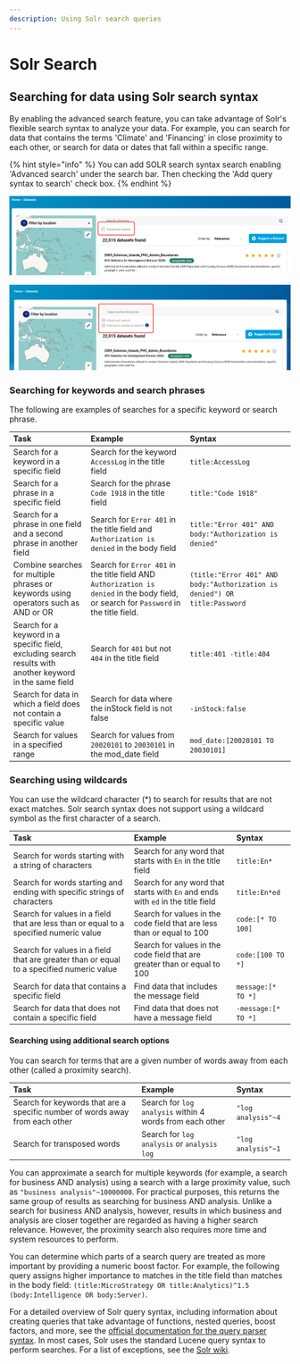 ```yaml
---
description: Using Solr search queries
---
```


# Solr Search

## Searching for data using Solr search syntax

By enabling the advanced search feature, you can take advantage of Solr's flexible search syntax to analyze your data. For example, you can search for data that contains the terms 'Climate' and 'Financing' in close proximity to each other, or search for data or dates that fall within a specific range.

{% hint style="info" %}
You can add SOLR search syntax search enabling 'Advanced search' under the search bar. Then checking the 'Add query syntax to search' check box.
{% endhint %}

![Enbaling advanced search](../../.gitbook/assets/image%20%2888%29.png)

![Enabling SOLR search](../../.gitbook/assets/image%20%2887%29.png)

### Searching for keywords and search phrases

The following are examples of searches for a specific keyword or search phrase.

| Task | Example | Syntax   |
| :--- | :--- | :--- |
| Search for a keyword in a specific field | Search for the keyword `AccessLog` in the title field | `title:AccessLog` |
| Search for a phrase in a specific field | Search for the phrase `Code 1918` in the title field | `title:"Code 1918"` |
| Search for a phrase in one field and a second phrase in another field | Search for `Error 401` in the title field and `Authorization is denied` in the body field | `title:"Error 401" AND body:"Authorization is denied"` |
| Combine searches for multiple phrases or keywords using operators such as AND or OR | Search for `Error 401` in the title field AND `Authorization is denied` in the body field, or search for `Password` in the title field. | `(title:"Error 401" AND body:"Authorization is denied") OR title:Password` |
| Search for a keyword in a specific field, excluding search results with another keyword in the same field | Search for `401` but not `404` in the title field | `title:401 -title:404` |
| Search for data in which a field does not contain a specific value | Search for data where the inStock field is not false | `-inStock:false`  |
| Search for values in a specified range | Search for values from `20020101` to `20030101` in the mod\_date field | `mod_date:[20020101 TO 20030101]` |

### Searching using wildcards

You can use the wildcard character \(\*\) to search for results that are not exact matches. Solr search syntax does not support using a wildcard symbol as the first character of a search.

| Task | Example | Syntax |
| :--- | :--- | :--- |
| Search for words starting with a string of characters | Search for any word that starts with `En` in the title field | `title:En*` |
| Search for words starting and ending with specific strings of characters | Search for any word that starts with `En` and ends with `ed` in the title field | `title:En*ed` |
| Search for values in a field that are less than or equal to a specified numeric value | Search for values in the code field that are less than or equal to 100 | `code:[* TO 100]` |
| Search for values in a field that are greater than or equal to a specified numeric value | Search for values in the code field that are greater than or equal to 100 | `code:[100 TO *]` |
| Search for data that contains a specific field | Find data that includes the message field | `message:[* TO *]` |
| Search for data that does not contain a specific field | Find data that does not have a message field | `-message:[* TO *]` |

#### Searching using additional search options

You can search for terms that are a given number of words away from each other \(called a proximity search\).

| Task | Example | Syntax |
| :--- | :--- | :--- |
| Search for keywords that are a specific number of words away from each other | Search for `log analysis` within 4 words from each other | `"log analysis"~4` |
| Search for transposed words | Search for `log analysis` or `analysis log` | `"log analysis"~1` |

You can approximate a search for multiple keywords \(for example, a search for business AND analysis\) using a search with a large proximity value, such as `"business analysis"~10000000`. For practical purposes, this returns the same group of results as searching for business AND analysis. Unlike a search for business AND analysis, however, results in which business and analysis are closer together are regarded as having a higher search relevance. However, the proximity search also requires more time and system resources to perform.

You can determine which parts of a search query are treated as more important by providing a numeric boost factor. For example, the following query assigns higher importance to matches in the title field than matches in the body field: `(title:MicroStrategy OR title:Analytics)^1.5 (body:Intelligence OR body:Server)`.

For a detailed overview of Solr query syntax, including information about creating queries that take advantage of functions, nested queries, boost factors, and more, see the [official documentation for the query parser syntax](http://lucene.apache.org/java/3_5_0/queryparsersyntax.html). In most cases, Solr uses the standard Lucene query syntax to perform searches. For a list of exceptions, see the [Solr wiki](http://wiki.apache.org/solr/SolrQuerySyntax).

